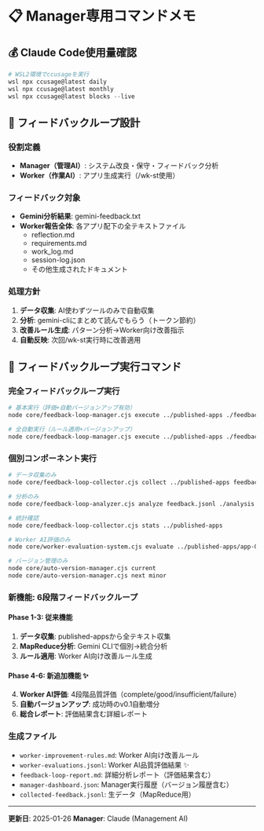 # 📋 Manager専用コマンドメモ

## 💰 Claude Code使用量確認
```powershell
# WSL2環境でccusageを実行
wsl npx ccusage@latest daily
wsl npx ccusage@latest monthly
wsl npx ccusage@latest blocks --live
```

## 🔄 フィードバックループ設計

### 役割定義
- **Manager（管理AI）**: システム改良・保守・フィードバック分析
- **Worker（作業AI）**: アプリ生成実行（/wk-st使用）

### フィードバック対象
- **Gemini分析結果**: gemini-feedback.txt
- **Worker報告全体**: 各アプリ配下の全テキストファイル
  - reflection.md
  - requirements.md 
  - work_log.md
  - session-log.json
  - その他生成されたドキュメント

### 処理方針
1. **データ収集**: AI使わずツールのみで自動収集
2. **分析**: gemini-cliにまとめて読んでもらう（トークン節約）
3. **改善ルール生成**: パターン分析→Worker向け改善指示
4. **自動反映**: 次回/wk-st実行時に改善適用

## 🔄 フィードバックループ実行コマンド

### 完全フィードバックループ実行
```bash
# 基本実行（評価+自動バージョンアップ有効）
node core/feedback-loop-manager.cjs execute ../published-apps ./feedback-analysis 20 false

# 全自動実行（ルール適用+バージョンアップ）
node core/feedback-loop-manager.cjs execute ../published-apps ./feedback-analysis 20 true
```

### 個別コンポーネント実行
```bash
# データ収集のみ
node core/feedback-loop-collector.cjs collect ../published-apps feedback.jsonl

# 分析のみ
node core/feedback-loop-analyzer.cjs analyze feedback.jsonl ./analysis 15

# 統計確認
node core/feedback-loop-collector.cjs stats ../published-apps

# Worker AI評価のみ
node core/worker-evaluation-system.cjs evaluate ../published-apps/app-001-abc123

# バージョン管理のみ
node core/auto-version-manager.cjs current
node core/auto-version-manager.cjs next minor
```

### 新機能: 6段階フィードバックループ

#### Phase 1-3: 従来機能
1. **データ収集**: published-appsから全テキスト収集
2. **MapReduce分析**: Gemini CLIで個別→統合分析
3. **ルール適用**: Worker AI向け改善ルール生成

#### Phase 4-6: 新追加機能 ✨
4. **Worker AI評価**: 4段階品質評価（complete/good/insufficient/failure）
5. **自動バージョンアップ**: 成功時のv0.1自動増分
6. **総合レポート**: 評価結果含む詳細レポート

### 生成ファイル
- `worker-improvement-rules.md`: Worker AI向け改善ルール
- `worker-evaluations.jsonl`: Worker AI品質評価結果 ✨
- `feedback-loop-report.md`: 詳細分析レポート（評価結果含む）
- `manager-dashboard.json`: Manager実行履歴（バージョン履歴含む）
- `collected-feedback.jsonl`: 生データ（MapReduce用）

---
**更新日**: 2025-01-26
**Manager**: Claude (Management AI)